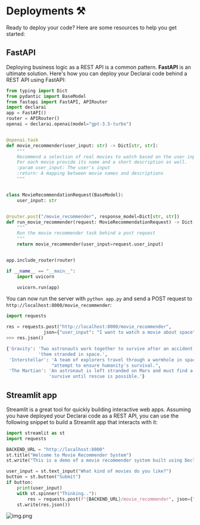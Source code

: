 # Deployments ⚒️
Ready to deploy your code? Here are some resources to help you get started:


## FastAPI
Deploying business logic as a REST API is a common pattern. **FastAPI** is an ultimate solution.
Here's how you can deploy your Declarai code behind a REST API using FastAPI:

```python
from typing import Dict
from pydantic import BaseModel
from fastapi import FastAPI, APIRouter
import declarai
app = FastAPI()
router = APIRouter()
openai = declarai.openai(model="gpt-3.5-turbo")


@openai.task
def movie_recommender(user_input: str) -> Dict[str, str]:
    """
    Recommend a selection of real movies to watch based on the user input
    For each movie provide its name and a short description as well.
    :param user_input: The user's input
    :return: A mapping between movie names and descriptions
    """


class MovieRecommendationRequest(BaseModel):
    user_input: str


@router.post("/movie_recommender", response_model=Dict[str, str])
def run_movie_recommender(request: MovieRecommendationRequest) -> Dict[str, str]:
    """
    Run the movie recommender task behind a post request
    """
    return movie_recommender(user_input=request.user_input)


app.include_router(router)

if __name__ == "__main__":
    import uvicorn

    uvicorn.run(app)
```

You can now run the server with `python app.py` and send a POST request to `http://localhost:8000/movie_recommender`:


```python
import requests

res = requests.post("http://localhost:8000/movie_recommender",
              json={"user_input": "I want to watch a movie about space"})
>>> res.json()

{'Gravity': 'Two astronauts work together to survive after an accident leaves '
            'them stranded in space.',
 'Interstellar': 'A team of explorers travel through a wormhole in space in an '
                 "attempt to ensure humanity's survival.",
 'The Martian': 'An astronaut is left stranded on Mars and must find a way to '
                'survive until rescue is possible.'}

```

## Streamlit app
Streamlit is a great tool for quickly building interactive web apps.
Assuming you have deployed your Declarai code as a REST API, you can use the following snippet to build a Streamlit app that interacts with it:
```python
import streamlit as st
import requests

BACKEND_URL = "http://localhost:8000"
st.title("Welcome to Movie Recommender System")
st.write("This is a demo of a movie recommender system built using Declarai")

user_input = st.text_input("What kind of movies do you like?")
button = st.button("Submit")
if button:
    print(user_input)
    with st.spinner("Thinking.."):
        res = requests.post(f"{BACKEND_URL}/movie_recommender", json={"user_input": user_input})
    st.write(res.json())
```
![img.png](streamlit_img.png)
